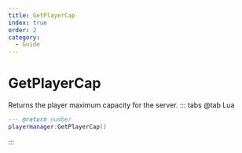 ```yaml
---
title: GetPlayerCap
index: true
order: 2
category:
  - Guide
---
```


# GetPlayerCap
Returns the player maximum capacity for the server.
::: tabs
@tab Lua
```lua
--- @return number
playermanager:GetPlayerCap()
```

:::
